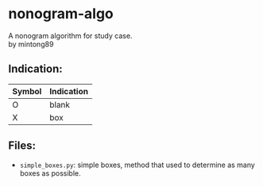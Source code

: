 # nonogram-algo

A nonogram algorithm for study case.<br />
by mintong89

Indication:
-----------
| Symbol | Indication |
| --- | --- |
| O | blank |
| X | box |

Files:
------
* `simple_boxes.py`: simple boxes, method that used to determine as many boxes as possible.
